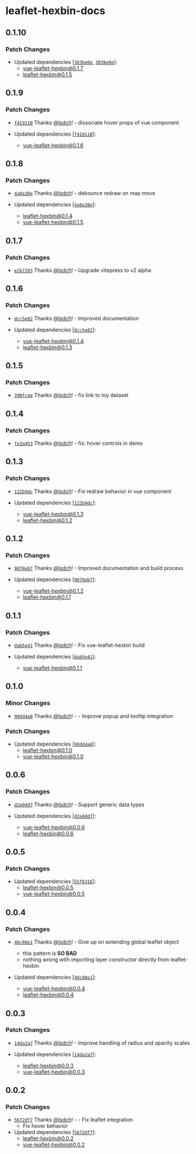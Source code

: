 # leaflet-hexbin-docs

## 0.1.10

### Patch Changes

- Updated dependencies [[`303be0e`](https://github.com/lsdch/leaflet-hexbin/commit/303be0ed7da9ec67d5038f6cd194f89539ef0c81), [`303be0e`](https://github.com/lsdch/leaflet-hexbin/commit/303be0ed7da9ec67d5038f6cd194f89539ef0c81)]:
  - vue-leaflet-hexbin@0.1.7
  - leaflet-hexbin@0.1.5

## 0.1.9

### Patch Changes

- [`f419110`](https://github.com/lsdch/leaflet-hexbin/commit/f419110709b9d509afac392e6ff74216da55960e) Thanks [@lsdch](https://github.com/lsdch)! - dissociate hover props of vue component

- Updated dependencies [[`f419110`](https://github.com/lsdch/leaflet-hexbin/commit/f419110709b9d509afac392e6ff74216da55960e)]:
  - vue-leaflet-hexbin@0.1.6

## 0.1.8

### Patch Changes

- [`4a0a38e`](https://github.com/lsdch/leaflet-hexbin/commit/4a0a38ed8ef98c87c1154b4eeb12bdb65175a2e3) Thanks [@lsdch](https://github.com/lsdch)! - debounce redraw on map move

- Updated dependencies [[`4a0a38e`](https://github.com/lsdch/leaflet-hexbin/commit/4a0a38ed8ef98c87c1154b4eeb12bdb65175a2e3)]:
  - leaflet-hexbin@0.1.4
  - vue-leaflet-hexbin@0.1.5

## 0.1.7

### Patch Changes

- [`e2b7203`](https://github.com/lsdch/leaflet-hexbin/commit/e2b720325181d81c5f275d3289caeb47e903396b) Thanks [@lsdch](https://github.com/lsdch)! - Upgrade vitepress to v2 alpha

## 0.1.6

### Patch Changes

- [`dcc5e82`](https://github.com/lsdch/leaflet-hexbin/commit/dcc5e8296fd46f96947ca90408dbe9af0580c89e) Thanks [@lsdch](https://github.com/lsdch)! - Improved documentation

- Updated dependencies [[`dcc5e82`](https://github.com/lsdch/leaflet-hexbin/commit/dcc5e8296fd46f96947ca90408dbe9af0580c89e)]:
  - vue-leaflet-hexbin@0.1.4
  - leaflet-hexbin@0.1.3

## 0.1.5

### Patch Changes

- [`390fc4e`](https://github.com/lsdch/leaflet-hexbin/commit/390fc4e9255a804f468c1b99f7c87a1b77ee125d) Thanks [@lsdch](https://github.com/lsdch)! - fix link to toy dataset

## 0.1.4

### Patch Changes

- [`fe3a453`](https://github.com/lsdch/leaflet-hexbin/commit/fe3a45328c9c6ca24aefa059fdf1534d4e1b26fb) Thanks [@lsdch](https://github.com/lsdch)! - fix: hover controls in demo

## 0.1.3

### Patch Changes

- [`122b9dc`](https://github.com/lsdch/leaflet-hexbin/commit/122b9dc1932d021841f528dc8736dffc1bf43eaf) Thanks [@lsdch](https://github.com/lsdch)! - Fix redraw behavior in vue component

- Updated dependencies [[`122b9dc`](https://github.com/lsdch/leaflet-hexbin/commit/122b9dc1932d021841f528dc8736dffc1bf43eaf)]:
  - vue-leaflet-hexbin@0.1.3
  - leaflet-hexbin@0.1.2

## 0.1.2

### Patch Changes

- [`9078eb7`](https://github.com/lsdch/leaflet-hexbin/commit/9078eb7b1871488739a5eb32c65212c86a90a331) Thanks [@lsdch](https://github.com/lsdch)! - Improved documentation and build process

- Updated dependencies [[`9078eb7`](https://github.com/lsdch/leaflet-hexbin/commit/9078eb7b1871488739a5eb32c65212c86a90a331)]:
  - vue-leaflet-hexbin@0.1.2
  - leaflet-hexbin@0.1.1

## 0.1.1

### Patch Changes

- [`dab5e41`](https://github.com/lsdch/leaflet-hexbin/commit/dab5e4175d5477f48bcb16277b5c8b0ac3c53ad0) Thanks [@lsdch](https://github.com/lsdch)! - Fix vue-leaflet-hexbin build

- Updated dependencies [[`dab5e41`](https://github.com/lsdch/leaflet-hexbin/commit/dab5e4175d5477f48bcb16277b5c8b0ac3c53ad0)]:
  - vue-leaflet-hexbin@0.1.1

## 0.1.0

### Minor Changes

- [`90dd4a0`](https://github.com/lsdch/leaflet-hexbin/commit/90dd4a02aeecad33cea4e2cc0218c12f4673ce32) Thanks [@lsdch](https://github.com/lsdch)! - - Improve popup and tooltip integration

### Patch Changes

- Updated dependencies [[`90dd4a0`](https://github.com/lsdch/leaflet-hexbin/commit/90dd4a02aeecad33cea4e2cc0218c12f4673ce32)]:
  - leaflet-hexbin@0.1.0
  - vue-leaflet-hexbin@0.1.0

## 0.0.6

### Patch Changes

- [`d2e0dd7`](https://github.com/lsdch/leaflet-hexbin/commit/d2e0dd7637dd8d47c2b8de9ecc56ac42b6b6aea0) Thanks [@lsdch](https://github.com/lsdch)! - Support generic data types

- Updated dependencies [[`d2e0dd7`](https://github.com/lsdch/leaflet-hexbin/commit/d2e0dd7637dd8d47c2b8de9ecc56ac42b6b6aea0)]:
  - vue-leaflet-hexbin@0.0.6
  - leaflet-hexbin@0.0.6

## 0.0.5

### Patch Changes

- Updated dependencies [[`55f8316`](https://github.com/lsdch/leaflet-hexbin/commit/55f831647e4b95ac02f56da01a378d76dd7012db)]:
  - leaflet-hexbin@0.0.5
  - vue-leaflet-hexbin@0.0.5

## 0.0.4

### Patch Changes

- [`48c08e1`](https://github.com/lsdch/leaflet-hexbin/commit/48c08e1324ce67b7ce1392651895b029b47a2ce9) Thanks [@lsdch](https://github.com/lsdch)! - Give up on extending global leaflet object

  - this pattern is **SO BAD**
  - nothing wrong with importing layer constructor directly from leaflet-hexbin

- Updated dependencies [[`48c08e1`](https://github.com/lsdch/leaflet-hexbin/commit/48c08e1324ce67b7ce1392651895b029b47a2ce9)]:
  - vue-leaflet-hexbin@0.0.4
  - leaflet-hexbin@0.0.4

## 0.0.3

### Patch Changes

- [`14da2a7`](https://github.com/lsdch/leaflet-hexbin/commit/14da2a7da85356f474a39e7462e1ae73c40a920e) Thanks [@lsdch](https://github.com/lsdch)! - Improve handling of radius and opacity scales

- Updated dependencies [[`14da2a7`](https://github.com/lsdch/leaflet-hexbin/commit/14da2a7da85356f474a39e7462e1ae73c40a920e)]:
  - leaflet-hexbin@0.0.3
  - vue-leaflet-hexbin@0.0.3

## 0.0.2

### Patch Changes

- [`5672df7`](https://github.com/lsdch/leaflet-hexbin/commit/5672df7a94880630d5d8c21f710c6d15f1421dd7) Thanks [@lsdch](https://github.com/lsdch)! - - Fix leaflet integration
  - Fix hover behavior
- Updated dependencies [[`5672df7`](https://github.com/lsdch/leaflet-hexbin/commit/5672df7a94880630d5d8c21f710c6d15f1421dd7)]:
  - leaflet-hexbin@0.0.2
  - vue-leaflet-hexbin@0.0.2

